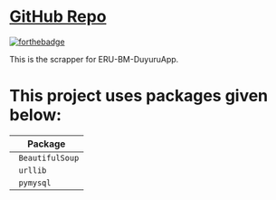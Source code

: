 
# [GitHub Repo](https://github.com/ErdemIpek/duyuruapp)

[![forthebadge](https://forthebadge.com/images/badges/made-with-python.svg)](http://forthebadge.com)

This is the scrapper for ERU-BM-DuyuruApp.

# This project uses packages given below:

| Package | 
| --- | 
| ` BeautifulSoup` | 
| ` urllib` | 
| ` pymysql` | 


